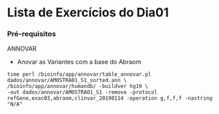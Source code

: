 # Lista de Exercícios do Dia01
### Pré-requisitos
ANNOVAR

* Anovar as Variantes com a base do Abraom
```
time perl /bioinfo/app/annovar/table_annovar.pl dados/annovar/AMOSTRA01_S1_sorted.ann \
/bioinfo/app/annovar/humandb/ -buildver hg19 \
-out dados/annovar/AMOSTRA01_S1 -remove -protocol refGene,exac03,abraom,clinvar_20190114 -operation g,f,f,f -nastring "N/A"
```
